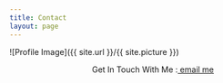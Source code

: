 ```yaml
---
title: Contact
layout: page
---
```

![Profile Image]({{ site.url }}/{{ site.picture }})


<div>
	<p style="text-align: center !important;">Get In Touch With Me :<a href="1511502369@student.budiluhur.ac.id?subject=feedback"> email me</a></p>
</div>
